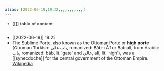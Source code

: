 ```yaml
---
alias: [2022-06-19,19:22,,,,,,,,,,,]
---
```

- [[]]
table of content
```toc
```

- [[2022-06-19]] 19:22
- The Sublime Porte, also known as the Ottoman Porte or **high porte** (Ottoman Turkish: باب عالی, romanized: Bāb-ı Ālī or Babıali, from Arabic: باب, romanized: bāb, lit. 'gate' and عالي, alī, lit. 'high'), was a [[synecdoche]] for the central government of the Ottoman Empire.
[Wikipedia](https://en.wikipedia.org/wiki/Sublime%20Porte)